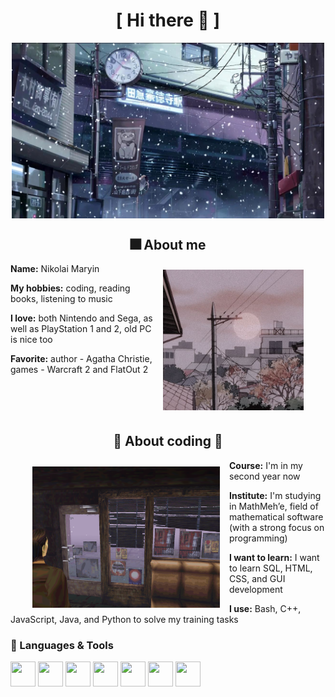 
<body>
<h1 align="center">[  Hi there 🐙 ]</h1>

<div align="center">
    <img src="assets/snow.jpg" align="center" width="500" alt="snow in japan">
</div>


<div>
<h2 align="center"> 🎆 About me </h2>

<div align="center" style="padding-left: 20px; padding-right: 20px;">
    <img src="assets/sun.jpg" align="right" width="225" alt="sunset in fog" hspace="15" vspace="10">
</div>

<b>Name:</b> Nikolai Maryin

<b>My hobbies:</b> coding, reading books, listening to music

<b>I love:</b> both Nintendo and Sega, as well as PlayStation 1 and 2, old PC is nice too

<b>Favorite:</b> author - Agatha Christie, games - Warcraft 2 and FlatOut 2 

</div>

<br><br><br>

<h2 align="center">🦀 About coding 🦞</h2>

<div align="center" style="padding-left: 20px; padding-right: 20px;">
    <img src="assets/sh.png" align="left" width="300" alt="Silent Hill cafe" hspace="15" vspace="10">
</div>

<div>
<b>Course:</b> I'm in my second year now

<b>Institute:</b> I'm studying in MathMeh’e, field of mathematical software (with a strong focus on programming)

<b>I want to learn:</b> I want to learn SQL, HTML, CSS, and GUI development
</div>

<b>I use:</b> Bash, C++, JavaScript, Java, and Python to solve my training tasks

### 🚀 Languages & Tools

<div>
  <!-- Languages -->
  <img src="https://cdn.jsdelivr.net/gh/devicons/devicon/icons/bash/bash-original.svg" width="40" height="40"/>
  <img src="https://cdn.jsdelivr.net/gh/devicons/devicon/icons/cplusplus/cplusplus-original.svg" width="40" height="40"/>
  <img src="https://cdn.jsdelivr.net/gh/devicons/devicon/icons/javascript/javascript-original.svg" width="40" height="40"/>
  <img src="https://cdn.jsdelivr.net/gh/devicons/devicon/icons/java/java-original.svg" width="40" height="40"/>
  <img src="https://cdn.jsdelivr.net/gh/devicons/devicon/icons/python/python-original.svg" width="40" height="40"/>

  <!-- IDEs -->
  <img src="https://cdn.jsdelivr.net/gh/devicons/devicon/icons/vscode/vscode-original.svg" width="40" height="40"/>
  <img src="https://cdn.jsdelivr.net/gh/devicons/devicon/icons/intellij/intellij-original.svg" width="40" height="40"/>
</div>


<br><br><br>

</body>
